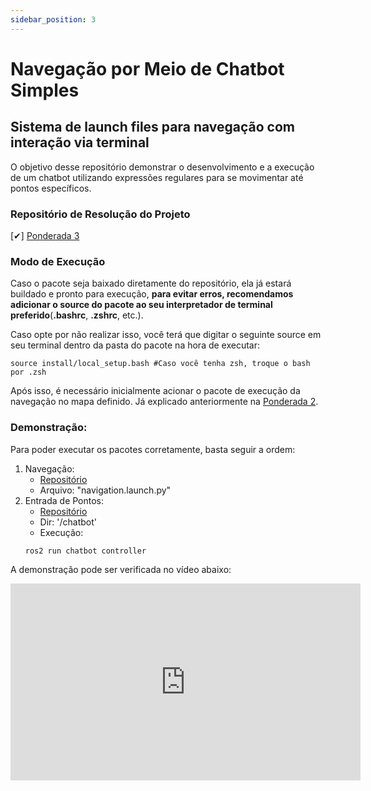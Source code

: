 ```yaml
---
sidebar_position: 3
---
```


# Navegação por Meio de Chatbot Simples

## Sistema de launch files para navegação com interação via terminal 
O objetivo desse repositório demonstrar o desenvolvimento e a execução de um chatbot utilizando expressões regulares para se movimentar até pontos específicos. 

### Repositório de Resolução do Projeto

[✔] [Ponderada 3](https://github.com/gabInteli/M8-Inteli-Eng-Comp_Gabriela_Matias/tree/main/src/ponderada3)

###  Modo de Execução 

Caso o pacote seja baixado diretamente do repositório, ela já estará buildado e pronto para execução, **para evitar erros, recomendamos adicionar o source do pacote ao seu interpretador de terminal preferido**(**.bashrc**, **.zshrc**, etc.). 

Caso opte por não realizar isso, você terá que digitar o seguinte source em seu terminal dentro da pasta do pacote na hora de executar:
```
source install/local_setup.bash #Caso você tenha zsh, troque o bash por .zsh
```

Após isso, é necessário inicialmente acionar o pacote de execução da navegação no mapa definido. 
Já explicado anteriormente na [Ponderada 2](https://gabinteli.github.io/M8-Inteli-Eng-Comp_Gabriela_Matias/docs/ponderada2/resolution). 


### Demonstração: 

Para poder executar os pacotes corretamente, basta seguir a ordem: 
1. Navegação: 
    - [Repositório](https://github.com/gabInteli/M8-Inteli-Eng-Comp_Gabriela_Matias/tree/main/src/ponderada2/launch)
    - Arquivo: "navigation.launch.py"
2. Entrada de Pontos:
    - [Repositório](https://github.com/gabInteli/M8-Inteli-Eng-Comp_Gabriela_Matias/tree/main/src/ponderada3/chatbot)
    - Dir: '/chatbot'
    - Execução: 
    ```
    ros2 run chatbot controller
    ```

A demonstração pode ser verificada no vídeo abaixo:  
<iframe width="560" height="315" src="https://www.youtube.com/embed/wWz3obQjfUM?si=2cKyr9Lhowud7-lA" title="YouTube video player" frameborder="0" allow="accelerometer; autoplay; clipboard-write; encrypted-media; gyroscope; picture-in-picture; web-share" allowfullscreen></iframe>